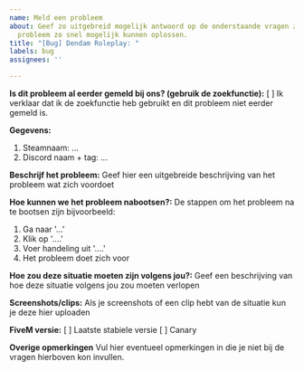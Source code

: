 ```yaml
---
name: Meld een probleem
about: Geef zo uitgebreid mogelijk antwoord op de onderstaande vragen zodat wij het
  probleem zo snel mogelijk kunnen oplossen.
title: "[Bug] Dendam Roleplay: "
labels: bug
assignees: ''

---
```


**Is dit probleem al eerder gemeld bij ons? (gebruik de zoekfunctie):**
[  ] Ik verklaar dat ik de zoekfunctie heb gebruikt en dit probleem niet eerder gemeld is.

**Gegevens:**
1. Steamnaam: ...
2. Discord naam + tag: ...

**Beschrijf het probleem:**
Geef hier een uitgebreide beschrijving van het probleem wat zich voordoet

**Hoe kunnen we het probleem nabootsen?:**
De stappen om het probleem na te bootsen zijn bijvoorbeeld:
1. Ga naar '...'
2. Klik op '....'
3. Voer handeling uit '....'
4. Het probleem doet zich voor

**Hoe zou deze situatie moeten zijn volgens jou?:**
Geef een beschrijving van hoe deze situatie volgens jou zou moeten verlopen

**Screenshots/clips:**
Als je screenshots of een clip hebt van de situatie kun je deze hier uploaden

**FiveM versie:**
[  ] Laatste stabiele versie
[  ] Canary

**Overige opmerkingen**
Vul hier eventueel opmerkingen in die je niet bij de vragen hierboven kon invullen.

